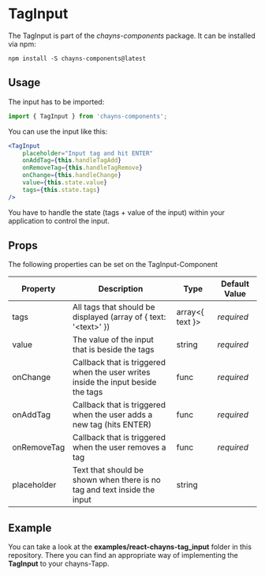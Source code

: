 # TagInput

The TagInput is part of the _chayns-components_ package. It can be installed via
npm:

```
npm install -S chayns-components@latest
```

## Usage

The input has to be imported:

```jsx harmony
import { TagInput } from 'chayns-components';
```

You can use the input like this:

```jsx harmony
<TagInput
    placeholder="Input tag and hit ENTER"
    onAddTag={this.handleTagAdd}
    onRemoveTag={this.handleTagRemove}
    onChange={this.handleChange}
    value={this.state.value}
    tags={this.state.tags}
/>
```

You have to handle the state (tags + value of the input) within your application
to control the input.

## Props

The following properties can be set on the TagInput-Component

| Property    | Description                                                                      | Type            | Default Value |
| ----------- | -------------------------------------------------------------------------------- | --------------- | ------------- |
| tags        | All tags that should be displayed (array of { text: '\<text\>' })                | array<{ text }> | _required_    |
| value       | The value of the input that is beside the tags                                   | string          | _required_    |
| onChange    | Callback that is triggered when the user writes inside the input beside the tags | func            | _required_    |
| onAddTag    | Callback that is triggered when the user adds a new tag (hits ENTER)             | func            | _required_    |
| onRemoveTag | Callback that is triggered when the user removes a tag                           | func            | _required_    |
| placeholder | Text that should be shown when there is no tag and text inside the input         | string          |               |

## Example

You can take a look at the **examples/react-chayns-tag_input** folder in this
repository. There you can find an appropriate way of implementing the
**TagInput** to your chayns-Tapp.
